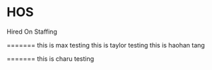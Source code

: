 # HOS
Hired On Staffing


=======
this is max testing
this is taylor testing
this is haohan tang

=======
this is charu testing

